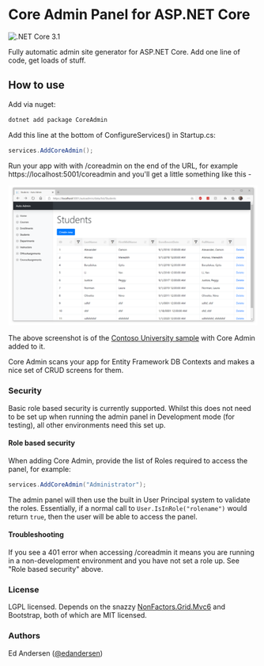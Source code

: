 # Core Admin Panel for ASP.NET Core

![.NET Core 3.1](https://github.com/edandersen/auto-admin/workflows/.NET%20Core%203.1/badge.svg)

Fully automatic admin site generator for ASP.NET Core. Add one line of code, get loads of stuff.

## How to use

Add via nuget:

```csharp
dotnet add package CoreAdmin
```

Add this line at the bottom of ConfigureServices() in Startup.cs:

```csharp
services.AddCoreAdmin();
```

Run your app with with /coreadmin on the end of the URL, for example https://localhost:5001/coreadmin and you'll get a little something like this -

![Screenshot of core admin](/docs/screenshot-1.PNG "Core Admin")

The above screenshot is of the [Contoso University sample](https://github.com/dotnet/AspNetCore.Docs/tree/master/aspnetcore/data/ef-rp/intro/samples/cu30) with Core Admin added to it.

Core Admin scans your app for Entity Framework DB Contexts and makes a nice set of CRUD screens for them.

### Security

Basic role based security is currently supported. Whilst this does not need to be set up when running the admin panel in Development mode (for testing), all other environments need this set up.

#### Role based security

When adding Core Admin, provide the list of Roles required to access the panel, for example:

```csharp
services.AddCoreAdmin("Administrator");
```

The admin panel will then use the built in User Principal system to validate the roles. Essentially, if a normal call to ```User.IsInRole("rolename")``` would return ```true```, then the user will be able to access the panel.

#### Troubleshooting

If you see a 401 error when accessing /coreadmin it means you are running in a non-development environment and you have not set a role up. See "Role based security" above.

### License

LGPL licensed. Depends on the snazzy [NonFactors.Grid.Mvc6](https://github.com/NonFactors/AspNetCore.Grid) and Bootstrap, both of which are MIT licensed.

### Authors

Ed Andersen ([@edandersen](https://twitter.com/edandersen))
